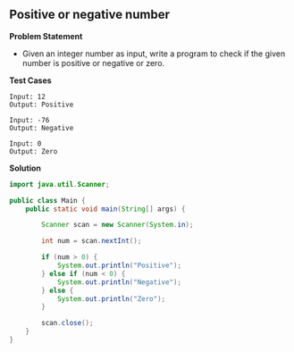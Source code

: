 ## Positive or negative number

**Problem Statement**

- Given an integer number as input, write a program to check if the given number is positive or negative or zero.

**Test Cases**

```
Input: 12
Output: Positive

Input: -76
Output: Negative

Input: 0
Output: Zero
```

**Solution**

```java
import java.util.Scanner;

public class Main {
	public static void main(String[] args) {

		Scanner scan = new Scanner(System.in);

		int num = scan.nextInt();

		if (num > 0) {
			System.out.println("Positive");
		} else if (num < 0) {
			System.out.println("Negative");
		} else {
			System.out.println("Zero");
		}

		scan.close();
	}
}
```
